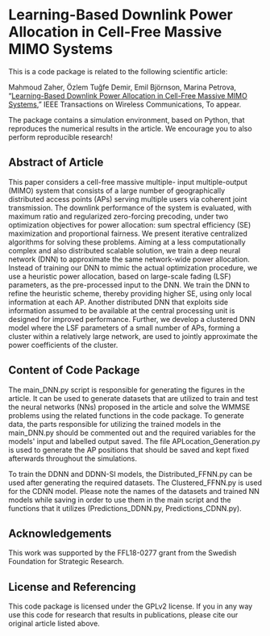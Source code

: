 Learning-Based Downlink Power Allocation in Cell-Free Massive MIMO Systems
=====================================================================================================

This is a code package is related to the following scientific article:

Mahmoud Zaher, Özlem Tuğfe Demir, Emil Björnson, Marina Petrova, “[Learning-Based Downlink Power Allocation in Cell-Free Massive MIMO Systems](https://arxiv.org/pdf/2109.03128.pdf),” IEEE Transactions on Wireless Communications, To appear.

The package contains a simulation environment, based on Python, that reproduces the numerical results in the article. We encourage you to also perform reproducible research!


## Abstract of Article

This paper considers a cell-free massive multiple- input multiple-output (MIMO) system that consists of a large number of geographically distributed access points (APs) serving multiple users via coherent joint transmission. The downlink performance of the system is evaluated, with maximum ratio and regularized zero-forcing precoding, under two optimization objectives for power allocation: sum spectral efficiency (SE) maximization and proportional fairness. We present iterative centralized algorithms for solving these problems. Aiming at a less computationally complex and also distributed scalable solution, we train a deep neural network (DNN) to approximate the same network-wide power allocation. Instead of training our DNN to mimic the actual optimization procedure, we use a heuristic power allocation, based on large-scale fading (LSF) parameters, as the pre-processed input to the DNN. We train the DNN to refine the heuristic scheme, thereby providing higher SE, using only local information at each AP. Another distributed DNN that exploits side information assumed to be available at the central processing unit is designed for improved performance. Further, we develop a clustered DNN model where the LSF parameters of a small number of APs, forming a cluster within a relatively large network, are used to jointly approximate the power coefficients of the cluster.

## Content of Code Package

The main_DNN.py script is responsible for generating the figures in the article. It can be used to generate datasets that are utilized to train and test the neural networks (NNs) proposed in the article and solve the WMMSE problems using the related functions in the code package. To generate data, the parts responsible for utilizing the trained models in the main_DNN.py should be commented out and the required variables for the models' input and labelled output saved. The file APLocation_Generation.py is used to generate the AP positions that should be saved and kept fixed afterwards throughout the simulations.

To train the DDNN and DDNN-SI models, the Distributed_FFNN.py can be used after generating the required datasets. The Clustered_FFNN.py is used for the CDNN model. Please note the names of the datasets and trained NN models while saving in order to use them in the main script and the functions that it utilizes (Predictions_DDNN.py, Predictions_CDNN.py).

## Acknowledgements

This work was supported by the FFL18-0277 grant from the Swedish Foundation for Strategic Research.

## License and Referencing

This code package is licensed under the GPLv2 license. If you in any way use this code for research that results in publications, please cite our original article listed above.
